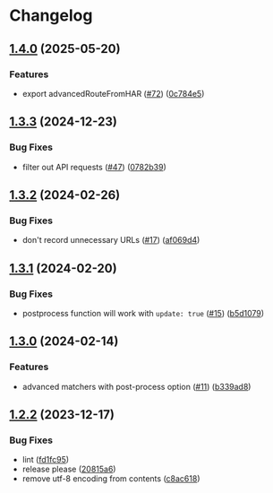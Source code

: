 # Changelog

## [1.4.0](https://github.com/NoamGaash/playwright-advanced-har/compare/v1.3.3...v1.4.0) (2025-05-20)


### Features

* export advancedRouteFromHAR ([#72](https://github.com/NoamGaash/playwright-advanced-har/issues/72)) ([0c784e5](https://github.com/NoamGaash/playwright-advanced-har/commit/0c784e55b80ffe5b6328fca2036da0f6416f579f))

## [1.3.3](https://github.com/NoamGaash/playwright-advanced-har/compare/v1.3.2...v1.3.3) (2024-12-23)


### Bug Fixes

* filter out API requests ([#47](https://github.com/NoamGaash/playwright-advanced-har/issues/47)) ([0782b39](https://github.com/NoamGaash/playwright-advanced-har/commit/0782b391cb135bdc9409a3a77f3f4917bd60d1e4))

## [1.3.2](https://github.com/NoamGaash/playwright-advanced-har/compare/v1.3.1...v1.3.2) (2024-02-26)


### Bug Fixes

* don't record unnecessary URLs ([#17](https://github.com/NoamGaash/playwright-advanced-har/issues/17)) ([af069d4](https://github.com/NoamGaash/playwright-advanced-har/commit/af069d4765da3c56d09149df9127990f6f8e12c1))

## [1.3.1](https://github.com/NoamGaash/playwright-advanced-har/compare/v1.3.0...v1.3.1) (2024-02-20)


### Bug Fixes

* postprocess function will work with `update: true` ([#15](https://github.com/NoamGaash/playwright-advanced-har/issues/15)) ([b5d1079](https://github.com/NoamGaash/playwright-advanced-har/commit/b5d10798403da6f26b3269aa85c0f5b02bbe022b))

## [1.3.0](https://github.com/NoamGaash/playwright-advanced-har/compare/v1.2.2...v1.3.0) (2024-02-14)


### Features

* advanced matchers with post-process option ([#11](https://github.com/NoamGaash/playwright-advanced-har/issues/11)) ([b339ad8](https://github.com/NoamGaash/playwright-advanced-har/commit/b339ad85d9ace38376d3617477cf739000f06c60))

## [1.2.2](https://github.com/NoamGaash/playwright-advanced-har/compare/v1.2.1...v1.2.2) (2023-12-17)


### Bug Fixes

* lint ([fd1fc95](https://github.com/NoamGaash/playwright-advanced-har/commit/fd1fc95cf2da4829854a021a192c59c1630bae59))
* release please ([20815a6](https://github.com/NoamGaash/playwright-advanced-har/commit/20815a6bb43ce5d95848a1a287e9b3d7b2427025))
* remove utf-8 encoding from contents ([c8ac618](https://github.com/NoamGaash/playwright-advanced-har/commit/c8ac6180418a5151e4808e629dab2805f3b1c6a9))
